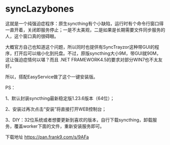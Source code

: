 # syncLazybones

这就是一个纯强迫症程序：原生syncthing有个小缺陷，运行时有个命令行窗口得一直开着，关闭即服务停止；一是不太美观，二是如果是长期需要文件同步服务的人，这个窗口真的很碍眼。

大概官方自己也知道这个问题，所以同时也提供有SyncTrayzor这种带GUI的程序，打开后可以缩小化到托盘。不过，原版syncthing大小9M，带GUI就90M，这让强迫症情何以堪？而且 .NET FRAMEWORK4.5的要求对部分WIN7也不太友好。

所以，搭配EasyService做了这个一键安装版。

PS：

1、默认封装syncthing最新稳定版1.23.6版本（64位）；

2、安装过再次点击“安装”将直接打开WEB控制台；

3、DIY：32位系统或者想要更新到喜欢的版本，自行下载syncthing，卸载服务，覆盖worker下面的文件，重新安装服务即可。

下载地址
https://pan.frank9.com/s/9AFa
